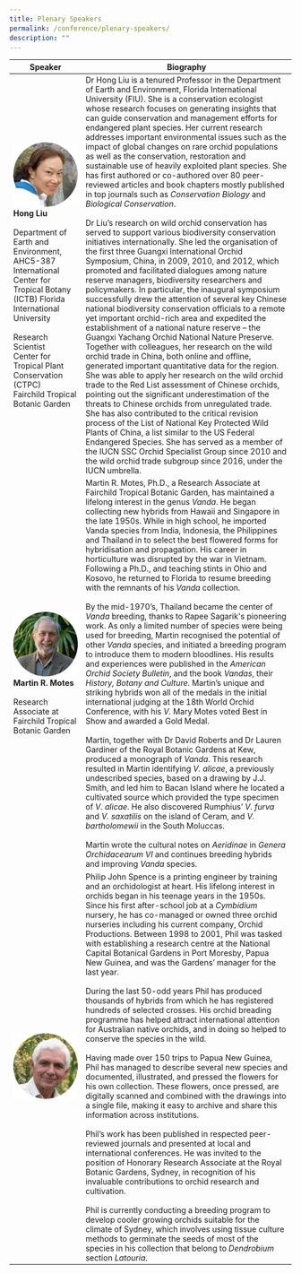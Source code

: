 ```yaml
---
title: Plenary Speakers
permalink: /conference/plenary-speakers/
description: ""
---
```

| Speaker | Biography | 
| -------- | -------- | 
| ![Dr Hong Liu](/images/dr%20hong%20liu.jpg)  **Hong Liu** <br> <br> Department of Earth and Environment, AHC5-387 <br> International Center for Tropical Botany (ICTB) Florida International University <br> <br> Research Scientist <br> Center for Tropical Plant Conservation (CTPC) <br> Fairchild Tropical Botanic Garden | Dr Hong Liu is a tenured Professor in the Department of Earth and Environment, Florida International University (FIU). She is a conservation ecologist whose research focuses on generating insights that can guide conservation and management efforts for endangered plant species. Her current research addresses important environmental issues such as the impact of global changes on rare orchid populations as well as the conservation, restoration and sustainable use of heavily exploited plant species. She has first authored or co-authored over 80 peer-reviewed articles and book chapters mostly published in top journals such as *Conservation Biology* and *Biological Conservation*. <br> <br>Dr Liu’s research on wild orchid conservation has served to support various biodiversity conservation initiatives internationally. She led the organisation of the first three Guangxi International Orchid Symposium, China, in 2009, 2010, and 2012, which promoted and facilitated dialogues among nature reserve managers, biodiversity researchers and policymakers. In particular, the inaugural symposium successfully drew the attention of several key Chinese national biodiversity conservation officials to a remote yet important orchid-rich area and expedited the establishment of a national nature reserve – the Guangxi Yachang Orchid National Nature Preserve. Together with colleagues, her research on the wild orchid trade in China, both online and offline, generated important quantitative data for the region. She was able to apply her research on the wild orchid trade to the Red List assessment of Chinese orchids, pointing out the significant underestimation of the threats to Chinese orchids from unregulated trade. She has also contributed to the critical revision process of the List of National Key Protected Wild Plants of China, a list similar to the US Federal Endangered Species. She has served as a member of the IUCN SSC Orchid Specialist Group since 2010 and the wild orchid trade subgroup since 2016, under the IUCN umbrella. |
|![Martin Motes](/images/martin%20motes.jpg)**Martin R. Motes** <br> <br> Research Associate at Fairchild Tropical Botanic Garden | Martin R. Motes, Ph.D., a Research Associate at Fairchild Tropical Botanic Garden, has maintained a lifelong interest in the genus *Vanda*. He began collecting new hybrids from Hawaii and Singapore in the late 1950s. While in high school, he imported Vanda species from India, Indonesia, the Philippines and Thailand in to select the best flowered forms for hybridisation and propagation. His career in horticulture was disrupted by the war in Vietnam. Following a Ph.D., and teaching stints in Ohio and Kosovo, he returned to Florida to resume breeding with the remnants of his *Vanda* collection.   <br><br> By the mid-1970’s, Thailand became the center of *Vanda* breeding, thanks to Rapee Sagarik's pioneering work. As only a limited number of species were being used for breeding, Martin recognised the potential of other *Vanda* species, and initiated a breeding program to introduce them to modern bloodlines. His results and experiences were published in the *American Orchid Society Bulletin*, and the book *Vandas*, their *History, Botany and Culture*. Martin’s unique and striking hybrids won all of the medals in the initial international judging at the 18th World Orchid Conference, with his *V.* Mary Motes voted Best in Show and awarded a Gold Medal. <br> <br> Martin, together with Dr David Roberts and Dr Lauren Gardiner of the Royal Botanic Gardens at Kew, produced a monograph of *Vanda*. This research resulted in Martin identifying *V. alicae*, a previously undescribed species, based on a drawing by J.J. Smith, and led him to Bacan Island where he located a cultivated source which provided the type specimen of *V. alicae*. He also discovered Rumphius’ *V. furva* and *V. saxatilis* on the island of Ceram, and *V. bartholomewii* in the South Moluccas. <br> <br> Martin wrote the cultural notes on *Aeridinae* in *Genera Orchidacearum VI* and continues breeding hybrids and improving *Vanda* species. |
|![Phil Spence](/images/phil%20spence.jpg)| Philip John Spence is a printing engineer by training and an orchidologist at heart. His lifelong interest in orchids began in his teenage years in the 1950s. Since his first after-school job at a *Cymbidium* nursery, he has co-managed or owned three orchid nurseries including his current company, Orchid Productions. Between 1998 to 2001, Phil was tasked with establishing a research centre at the National Capital Botanical Gardens in Port Moresby, Papua New Guinea, and was the Gardens’ manager for the last year. <br><br> During the last 50-odd years Phil has produced thousands of hybrids from which he has registered hundreds of selected crosses. His orchid breading programme has helped attract international attention for Australian native orchids, and in doing so helped to conserve the species in the wild. <br><br> Having made over 150 trips to Papua New Guinea, Phil has managed to describe several new species and documented, illustrated, and pressed the flowers for his own collection. These flowers, once pressed, are digitally scanned and combined with the drawings into a single file, making it easy to archive and share this information across institutions. <br><br> Phil’s work has been published in respected peer-reviewed journals and presented at local and international conferences. He was invited to the position of Honorary Research Associate at the Royal Botanic Gardens, Sydney, in recognition of his invaluable contributions to orchid research and cultivation. <br><br> Phil is currently conducting a breeding program to develop cooler growing orchids suitable for the climate of Sydney, which involves using tissue culture methods to germinate the seeds of most of the species in his collection that belong to *Dendrobium* section *Latouria*. |
